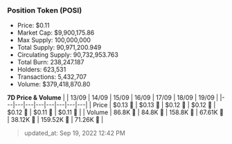 
  ### Position Token (POSI)
  - Price: $0.11
  - Market Cap: $9,900,175.86
  - Max Supply: 100,000,000
  - Total Supply: 90,971,200.949
  - Circulating Supply: 90,732,953.763
  - Total Burn: 238,247.187
  - Holders: 623,531
  - Transactions: 5,432,707
  - Volume: $379,418,870.80

  **7D Price & Volume**
  | | 13&#x2F;09 | 14&#x2F;09 | 15&#x2F;09 | 16&#x2F;09 | 17&#x2F;09 | 18&#x2F;09 | 19&#x2F;09 |
  |---|---|---|---|---|---|---|---|
  | Price | $0.13 🔻 | $0.13 🔻 | $0.12 🔻 | $0.12 🔻 | $0.12 🔻 | $0.11 🔻 | $0.11 🔻 |
  | Volume | 86.8K 🔻 | 84.8K 🔻 | 158.8K 🚀 | 67.61K 🔻 | 38.12K 🔻 | 159.52K 🚀 | 71.26K 🔻 |

  > updated_at: Sep 19, 2022 12:42 PM
